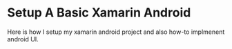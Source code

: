 # Setup A Basic Xamarin Android

Here is how I setup my xamarin android project and also how-to implmenent android UI. 